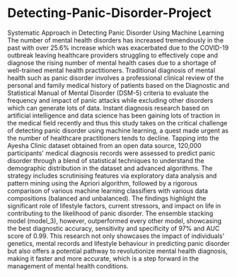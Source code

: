 # Detecting-Panic-Disorder-Project
Systematic Approach in Detecting Panic Disorder Using Machine Learning 
The number of mental health disorders has increased tremendously in the past with over 25.6% increase which was exacerbated due to the COVID-19 outbreak leaving healthcare providers struggling to effectively cope and diagnose the rising number of mental health cases due to a shortage of well-trained mental health practitioners. Traditional diagnosis of mental health such as panic disorder involves a professional clinical review of the personal and family medical history of patients based on the Diagnostic and Statistical Manual of Mental Disorder (DSM-5) criteria to evaluate the frequency and impact of panic attacks while excluding other disorders which can generate lots of data. Instant diagnosis research based on artificial intelligence and data science has been gaining lots of traction in the medical field recently and thus this study takes on the critical challenge of detecting panic disorder using machine learning, a quest made urgent as the number of healthcare practitioners tends to decline. Tapping into the Ayesha Clinic dataset obtained from an open data source, 120,000 participants' medical diagnosis records were assessed to predict panic disorder through a blend of statistical techniques to understand the demographic distribution in the dataset and advanced algorithms. The strategy includes scrutinising features via exploratory data analysis and pattern mining using the Apriori algorithm, followed by a rigorous comparison of various machine learning classifiers with various data compositions (balanced and unbalanced). The findings highlight the significant role of lifestyle factors, current stressors, and impact on life in contributing to the likelihood of panic disorder. The ensemble stacking model (model_3), however, outperformed every other model, showcasing the best diagnostic accuracy, sensitivity and specificity of 97% and AUC score of 0.99. This research not only showcases the impact of individuals' genetics, mental records and lifestyle behaviour in predicting panic disorder but also offers a potential pathway to revolutionize mental health diagnosis, making it faster and more accurate, which is a step forward in the management of mental health conditions.
